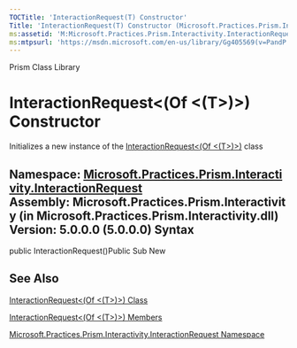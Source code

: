 ```yaml
---
TOCTitle: 'InteractionRequest(T) Constructor'
Title: 'InteractionRequest(T) Constructor (Microsoft.Practices.Prism.Interactivity.InteractionRequest)'
ms:assetid: 'M:Microsoft.Practices.Prism.Interactivity.InteractionRequest.InteractionRequest\`1.\#ctor'
ms:mtpsurl: 'https://msdn.microsoft.com/en-us/library/Gg405569(v=PandP.50)'
---
```


Prism Class Library

InteractionRequest&lt;(Of &lt;(T&gt;)&gt;) Constructor
======================================================

Initializes a new instance of the [InteractionRequest&lt;(Of &lt;(T&gt;)&gt;)](https://msdn.microsoft.com/t:microsoft.practices.prism.interactivity.interactionrequest.interactionrequest%601) class

**Namespace:** [Microsoft.Practices.Prism.Interactivity.InteractionRequest](https://msdn.microsoft.com/n:microsoft.practices.prism.interactivity.interactionrequest)
**Assembly:** Microsoft.Practices.Prism.Interactivity (in Microsoft.Practices.Prism.Interactivity.dll) Version: 5.0.0.0 (5.0.0.0)
Syntax
------

<span id="syntaxToggle"></span>public InteractionRequest()Public Sub New

See Also
--------


[InteractionRequest&lt;(Of &lt;(T&gt;)&gt;) Class](https://msdn.microsoft.com/t:microsoft.practices.prism.interactivity.interactionrequest.interactionrequest%601)

[InteractionRequest&lt;(Of &lt;(T&gt;)&gt;) Members](https://msdn.microsoft.com/allmembers.t:microsoft.practices.prism.interactivity.interactionrequest.interactionrequest%601)

[Microsoft.Practices.Prism.Interactivity.InteractionRequest Namespace](https://msdn.microsoft.com/n:microsoft.practices.prism.interactivity.interactionrequest)
